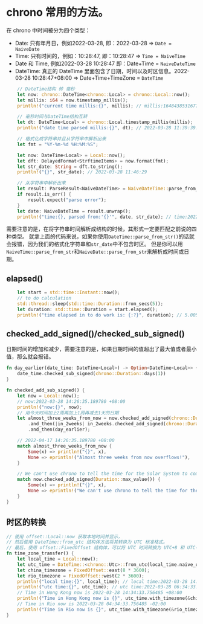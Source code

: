# chrono 常用的方法。

在 chrono 中时间被分为四个类型：

- Date: 只有年月日，例如2022-03-28, 即：2022-03-28 => `Date = NaiveDate`
- Time: 只有时间的，例如：10:28:47, 即：10:28:47 => `Time = NaiveTime`
- Date 和 Time, 例如2022-03-28 10:28:47 即：Date+Time = `NaiveDateTime`
- DateTime: 真正的 DateTime 里面包含了日期，时间以及时区信息。2022-03-28 10:28:47+08:00 => Date+Time+TimeZone = `DateTime`

```rust
    // DateTime结构 转 毫秒
    let now: chrono::DateTime<chrono::Local> = chrono::Local::now();
    let millis: i64 = now.timestamp_millis();
    println!("current time millis:{}", millis); // millis:1648438531677

    // 毫秒时间与DateTime结构互转
    let dt: DateTime<Local> = chrono::Local.timestamp_millis(millis);
    println!("date time parsed millis:{}", dt); // 2022-03-28 11:39:39.202 +08:00
```


```rust
    // 格式化成字符串并且从字符串中解析出来
    let fmt = "%Y-%m-%d %H:%M:%S";

    let now: DateTime<Local> = Local::now();
    let dft: DelayedFormat<StrftimeItems> = now.format(fmt);
    let str_date: String = dft.to_string();
    println!("{}", str_date); // 2022-03-28 11:46:29

    // 从字符串中解析出来
    let result: ParseResult<NaiveDateTime> = NaiveDateTime::parse_from_str(str_date.as_str(), fmt);
    if result.is_err() {
        result.expect("parse error");
    }
    let date: NaiveDateTime = result.unwrap();
    println!("time:{}, parsed from:'{}'", date, str_date); // time:2022-03-28 11:54:37, parsed from:'2022-03-28 11:54:37'
```
需要注意的是，在将字符串时间解析成结构的时候，其形式一定要匹配之前说的四种类型。
就拿上面的代码来说，如果你使用`DateTime::parse_from_str()`的话就会报错，因为我们的格式化字符串和`str_date`中不包含时区。
但是你可以用`NaiveTime::parse_from_str`和`NaiveDate::parse_from_str`来解析成时间或日期。

## elapsed()

```rust
    let start = std::time::Instant::now();
    // to do calculation
    std::thread::sleep(std::time::Duration::from_secs(5));
    let duration: std::time::Duration = start.elapsed();
    println!("time elapsed in to do work is: {:?}", duration); // 5.005039875s
```

## checked_add_signed()/checked_sub_signed()
日期时间的增加和减少，需要注意的是，如果日期时间的值超出了最大值或者最小值，那么就会报错。
```rust
fn day_earlier(date_time: DateTime<Local>) -> Option<DateTime<Local>> {
    date_time.checked_sub_signed(chrono::Duration::days(1))
}

fn checked_add_sub_signed() {
    let now = Local::now();
    // now:2022-03-28 14:26:35.189780 +08:00
    println!("now:{}", now);
    // 用今天时间加上2周再加上1周再减去1天的日期
    let almost_three_weeks_from_now = now.checked_add_signed(chrono::Duration::weeks(2))
        .and_then(|in_2weeks| in_2weeks.checked_add_signed(chrono::Duration::weeks(1)))
        .and_then(day_earlier);

    // 2022-04-17 14:26:35.189780 +08:00
    match almost_three_weeks_from_now {
        Some(x) => println!("{}", x),
        None => eprintln!("Almost three weeks from now overflows!"),
    }

    // We can't use chrono to tell the time for the Solar System to complete more than one full orbit around the galactic center.
    match now.checked_add_signed(Duration::max_value()) {
        Some(x) => println!("{}", x),
        None => eprintln!("We can't use chrono to tell the time for the Solar System to complete more than one full orbit around the galactic center."),
    }
}
```

## 时区的转换

```rust
// 使用 offset::Local::now 获取本地时间并显示，
// 然后使用 DateTime::from_utc 结构体方法将其转换为 UTC 标准格式。
// 最后，使用 offset::FixedOffset 结构体，可以将 UTC 时间转换为 UTC+8 和 UTC-2。
fn time_zone_transfer() {
    let local_time = Local::now();
    let utc_time = DateTime::<chrono::Utc>::from_utc(local_time.naive_utc(), chrono::Utc);
    let china_timezone = FixedOffset::east(8 * 3600);
    let rio_timezone = FixedOffset::west(2 * 3600);
    println!("local time:{}", local_time); // local time:2022-03-28 14:34:33.756485 +08:00
    println!("utc time:{}", utc_time); // utc time:2022-03-28 06:34:33.756485 UTC
    // Time in Hong Kong now is 2022-03-28 14:34:33.756485 +08:00
    println!("Time in Hong Kong now is {}", utc_time.with_timezone(&china_timezone));
    // Time in Rio now is 2022-03-28 04:34:33.756485 -02:00
    println!("Time in Rio now is {}", utc_time.with_timezone(&rio_timezone));
}
```